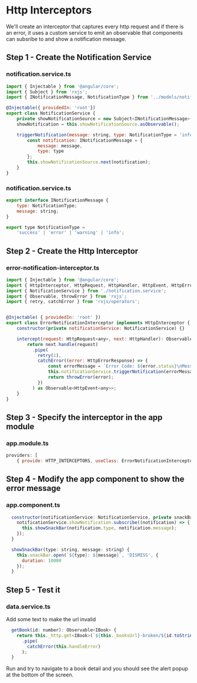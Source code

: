 # Http Interceptors
We'll create an interceptor that captures every http request and if there is an error, it uses a custom service to emit an observable that components can subsribe to and show a notification message.

## Step 1 - Create the Notification Service

### notification.service.ts

```javascript
import { Injectable } from '@angular/core';
import { Subject } from 'rxjs';
import { INotificationMessage, NotificationType } from '../models/notification-message.models';

@Injectable({ providedIn: 'root'})
export class NotificationService {
    private showNotificationSource = new Subject<INotificationMessage>();
    showNotification = this.showNotificationSource.asObservable();

    triggerNotification(message: string, type: NotificationType = 'info') {
        const notification: INotificationMessage = {
            message: message,
            type: type
        };
        this.showNotificationSource.next(notification);
    }
}
```
### notification.service.ts

```javascript
export interface INotificationMessage {
    type: NotificationType;
    message: string;
}

export type NotificationType =
    'success' | 'error' | 'warning' | 'info';

```
## Step 2 - Create the Http Interceptor

### error-notification-interceptor.ts

```javascript
import { Injectable } from '@angular/core';
import { HttpInterceptor, HttpRequest, HttpHandler, HttpEvent, HttpErrorResponse } from '@angular/common/http';
import { NotificationService } from './notification.service';
import { Observable, throwError } from 'rxjs';
import { retry, catchError } from 'rxjs/operators';


@Injectable( { providedIn: 'root' })
export class ErrorNotificationInterceptor implements HttpInterceptor {
    constructor(private notificationService: NotificationService) {}

    intercept(request: HttpRequest<any>, next: HttpHandler): Observable<HttpEvent<any>> {
        return next.handle(request)
          .pipe(
            retry(1),
            catchError((error: HttpErrorResponse) => {
                const errorMessage = `Error Code: ${error.status}\nMessage: ${error.message}`;
                this.notificationService.triggerNotification(errorMessage, 'error');
                return throwError(error);
            })
          ) as Observable<HttpEvent<any>>;
    }
}

```
## Step 3 - Specify the interceptor in the app module

### app.module.ts

```javascript
providers: [
    { provide: HTTP_INTERCEPTORS, useClass: ErrorNotificationInterceptor, multi: true }
```
## Step 4 - Modify the app component to show the error message

### app.component.ts

```javascript
  constructor(notificationService: NotificationService, private snackBar: MatSnackBar) {
    notificationService.showNotification.subscribe((notification) => {
      this.showSnackBar(notification.type, notification.message);
    });
  }

  showSnackBar(type: string, message: string) {
    this.snackBar.open(`${type}: ${message}`, 'DISMISS', {
      duration: 10000
    });
  }
```
## Step 5 - Test it

### data.service.ts
Add some text to make the url invalid

```javascript
  getBook(id: number): Observable<IBook> {
    return this._http.get<IBook>(`${this._booksUrl}-broken/${id.toString()}`)
      .pipe(
        catchError(this.handleError)
      );
  }
```
Run and try to navigate to a book detail and you should see the alert popup at the bottom of the screen.